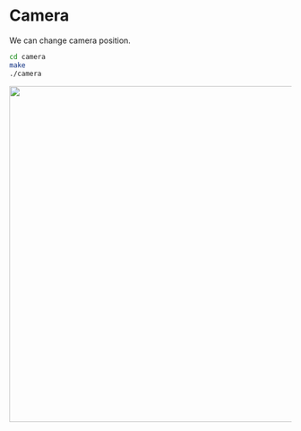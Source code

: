# Camera
We can change camera position.

```bash
cd camera
make
./camera
```

<img src='images/camera_move.gif' width='600'>

<br></br>
